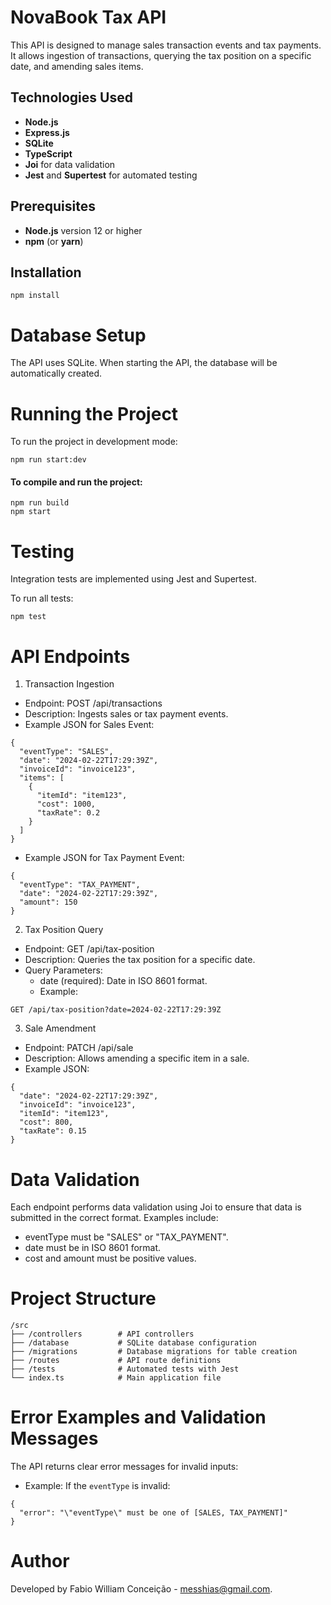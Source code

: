 # NovaBook Tax API

This API is designed to manage sales transaction events and tax payments. It allows ingestion of transactions, querying the tax position on a specific date, and amending sales items.

## Technologies Used
- **Node.js**
- **Express.js**
- **SQLite**
- **TypeScript**
- **Joi** for data validation
- **Jest** and **Supertest** for automated testing

## Prerequisites
- **Node.js** version 12 or higher
- **npm** (or **yarn**)

## Installation

```
npm install

```
# Database Setup
The API uses SQLite. When starting the API, the database will be automatically created.

# Running the Project
To run the project in development mode:

```
npm run start:dev
```

#### To compile and run the project:

```
npm run build
npm start
```


# Testing

Integration tests are implemented using Jest and Supertest.

To run all tests:

```
npm test
```

# API Endpoints
1. Transaction Ingestion
- Endpoint: POST /api/transactions
- Description: Ingests sales or tax payment events.
- Example JSON for Sales Event:
```
{
  "eventType": "SALES",
  "date": "2024-02-22T17:29:39Z",
  "invoiceId": "invoice123",
  "items": [
    {
      "itemId": "item123",
      "cost": 1000,
      "taxRate": 0.2
    }
  ]
}
```


- Example JSON for Tax Payment Event:

```
{
  "eventType": "TAX_PAYMENT",
  "date": "2024-02-22T17:29:39Z",
  "amount": 150
}
```
2. Tax Position Query
- Endpoint: GET /api/tax-position
- Description: Queries the tax position for a specific date.
- Query Parameters:
    - date (required): Date in ISO 8601 format.
    - Example:

```
GET /api/tax-position?date=2024-02-22T17:29:39Z
```

3. Sale Amendment
- Endpoint: PATCH /api/sale
- Description: Allows amending a specific item in a sale.
- Example JSON:
```
{
  "date": "2024-02-22T17:29:39Z",
  "invoiceId": "invoice123",
  "itemId": "item123",
  "cost": 800,
  "taxRate": 0.15
}
```

# Data Validation
Each endpoint performs data validation using Joi to ensure that data is submitted in the correct format. Examples include:

- eventType must be "SALES" or "TAX_PAYMENT".
- date must be in ISO 8601 format.
- cost and amount must be positive values.


# Project Structure

```
/src
├── /controllers        # API controllers
├── /database           # SQLite database configuration
├── /migrations         # Database migrations for table creation
├── /routes             # API route definitions
├── /tests              # Automated tests with Jest
└── index.ts            # Main application file
```

# Error Examples and Validation Messages

The API returns clear error messages for invalid inputs:

- Example: If the `eventType` is invalid:
```
{
  "error": "\"eventType\" must be one of [SALES, TAX_PAYMENT]"
}
```

# Author
Developed by Fabio William Conceição - messhias@gmail.com.

